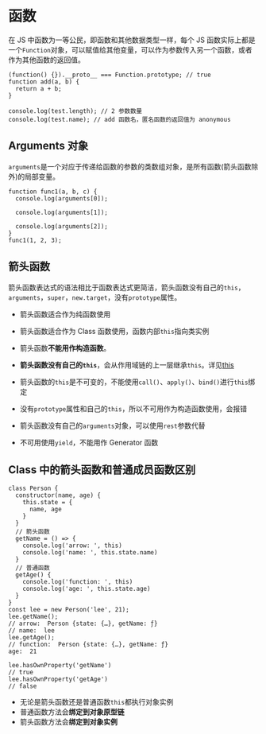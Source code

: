 # 函数

在 JS 中函数为一等公民，即函数和其他数据类型一样，每个 JS 函数实际上都是一个`Function`对象，可以赋值给其他变量，可以作为参数传入另一个函数，或者作为其他函数的返回值。

```JS
(function() {}).__proto__ === Function.prototype; // true
function add(a, b) {
  return a + b;
}

console.log(test.length); // 2 参数数量
console.log(test.name); // add 函数名，匿名函数的返回值为 anonymous
```

## Arguments 对象

`arguments`是一个对应于传递给函数的参数的类数组对象，是所有函数(箭头函数除外)的局部变量。

```JS
function func1(a, b, c) {
  console.log(arguments[0]);

  console.log(arguments[1]);

  console.log(arguments[2]);
}
func1(1, 2, 3);

```

## 箭头函数

箭头函数表达式的语法相比于函数表达式更简洁，箭头函数没有自己的`this`，`arguments`，`super`，`new.target`，没有`prototype`属性。

- 箭头函数适合作为纯函数使用
- 箭头函数适合作为 Class 函数使用，函数内部`this`指向类实例
- 箭头函数**不能用作构造函数**。

- **箭头函数没有自己的`this`**，会从作用域链的上一层继承`this`。详见[this](../02.Core/04-this.md)
- 箭头函数的`this`是不可变的，不能使用`call()`、`apply()`、`bind()`进行`this`绑定
- 没有`prototype`属性和自己的`this`，所以不可用作为构造函数使用，会报错
- 箭头函数没有自己的`arguments`对象，可以使用`rest`参数代替
- 不可用使用`yield`，不能用作 Generator 函数

## Class 中的箭头函数和普通成员函数区别

```JS
class Person {
  constructor(name, age) {
    this.state = {
      name, age
    }
  }
  // 箭头函数
  getName = () => {
    console.log('arrow: ', this)
    console.log('name: ', this.state.name)
  }
  // 普通函数
  getAge() {
    console.log('function: ', this)
    console.log('age: ', this.state.age)
  }
}
const lee = new Person('lee', 21);
lee.getName();
// arrow:  Person {state: {…}, getName: ƒ}
// name:  lee
lee.getAge();
// function:  Person {state: {…}, getName: ƒ}
age:  21

lee.hasOwnProperty('getName')
// true
lee.hasOwnProperty('getAge')
// false
```

- 无论是箭头函数还是普通函数`this`都执行对象实例
- 普通函数方法会**绑定到对象原型链**
- 箭头函数方法会**绑定到对象实例**
